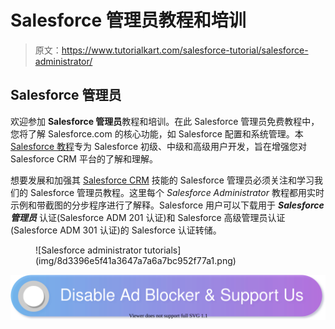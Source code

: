 # Salesforce 管理员教程和培训

> 原文：<https://www.tutorialkart.com/salesforce-tutorial/salesforce-administrator/>

## Salesforce 管理员

欢迎参加 **Salesforce 管理员**教程和培训。在此 Salesforce 管理员免费教程中，您将了解 Salesforce.com 的核心功能，如 Salesforce 配置和系统管理。本 [Salesforce 教程](https://www.tutorialkart.com/salesforce-tutorial/)专为 Salesforce 初级、中级和高级用户开发，旨在增强您对 Salesforce CRM 平台的了解和理解。

想要发展和加强其 [Salesforce CRM](https://www.tutorialkart.com/salesforce/why-salesforce-crm-is-1-on-demand/) 技能的 Salesforce 管理员必须关注和学习我们的 Salesforce 管理员教程。这里每个 *Salesforce Administrator* 教程都用实时示例和带截图的分步程序进行了解释。Salesforce 用户可以下载用于 ***Salesforce 管理员*** 认证(Salesforce ADM 201 认证)和 Salesforce 高级管理员认证(Salesforce ADM 301 认证)的 Salesforce 认证转储。

<figure class="aligncenter">![Salesforce administrator tutorials](img/8d3396e5f41a3647a7a6a7bc952f77a1.png)</figure>

[![](img/925da31b32d6bc3827932f6c8afb11bb.png)](https://www.tutorialkart.com/)